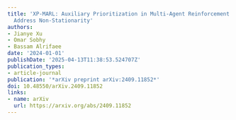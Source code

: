 ```yaml
---
title: 'XP-MARL: Auxiliary Prioritization in Multi-Agent Reinforcement Learning to
  Address Non-Stationarity'
authors:
- Jianye Xu
- Omar Sobhy
- Bassam Alrifaee
date: '2024-01-01'
publishDate: '2025-04-13T11:38:53.524707Z'
publication_types:
- article-journal
publication: '*arXiv preprint arXiv:2409.11852*'
doi: 10.48550/arXiv.2409.11852
links:
- name: arXiv
  url: https://arxiv.org/abs/2409.11852
---
```

